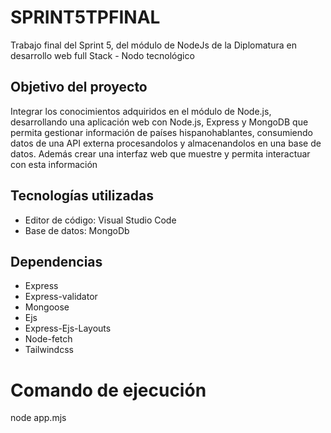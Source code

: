 # SPRINT5TPFINAL
Trabajo final del Sprint 5, del módulo de NodeJs de la Diplomatura en desarrollo web full Stack - Nodo tecnológico
## Objetivo del proyecto
Integrar los conocimientos adquiridos en el módulo de Node.js, desarrollando una aplicación web con Node.js, Express y MongoDB 
que permita gestionar información de países hispanohablantes, consumiendo datos de una API externa
procesandolos y almacenandolos en una base de datos. Además crear una interfaz web que muestre y permita interactuar con esta información
## Tecnologías utilizadas
- Editor de código: Visual Studio Code
- Base de datos: MongoDb
## Dependencias
- Express
- Express-validator
- Mongoose
- Ejs
- Express-Ejs-Layouts
- Node-fetch
- Tailwindcss
# Comando de ejecución
node app.mjs
